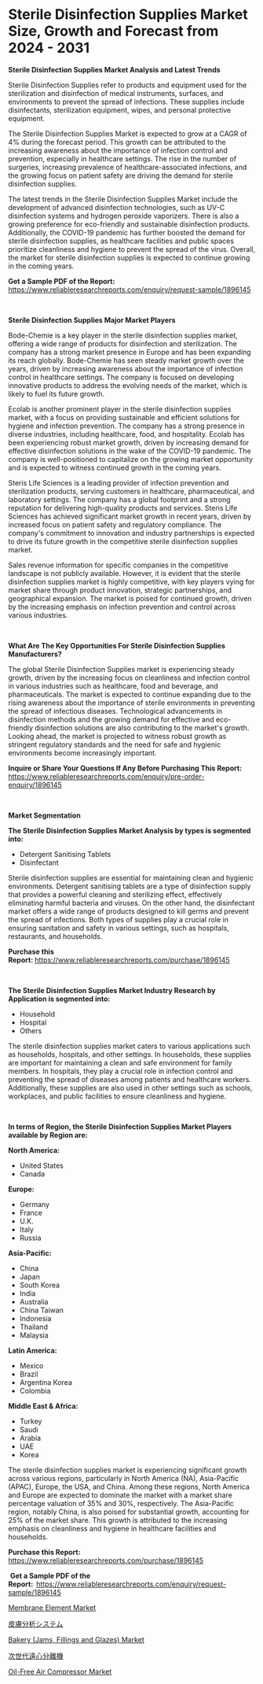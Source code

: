 <p><h1>Sterile Disinfection Supplies Market Size, Growth and Forecast from 2024 - 2031</h1></p><p><strong>Sterile Disinfection Supplies Market Analysis and Latest Trends</strong></p>
<p><p>Sterile Disinfection Supplies refer to products and equipment used for the sterilization and disinfection of medical instruments, surfaces, and environments to prevent the spread of infections. These supplies include disinfectants, sterilization equipment, wipes, and personal protective equipment.</p><p>The Sterile Disinfection Supplies Market is expected to grow at a CAGR of 4% during the forecast period. This growth can be attributed to the increasing awareness about the importance of infection control and prevention, especially in healthcare settings. The rise in the number of surgeries, increasing prevalence of healthcare-associated infections, and the growing focus on patient safety are driving the demand for sterile disinfection supplies.</p><p>The latest trends in the Sterile Disinfection Supplies Market include the development of advanced disinfection technologies, such as UV-C disinfection systems and hydrogen peroxide vaporizers. There is also a growing preference for eco-friendly and sustainable disinfection products. Additionally, the COVID-19 pandemic has further boosted the demand for sterile disinfection supplies, as healthcare facilities and public spaces prioritize cleanliness and hygiene to prevent the spread of the virus. Overall, the market for sterile disinfection supplies is expected to continue growing in the coming years.</p></p>
<p><strong>Get a Sample PDF of the Report:&nbsp;</strong> <a href="https://www.reliableresearchreports.com/enquiry/request-sample/1896145">https://www.reliableresearchreports.com/enquiry/request-sample/1896145</a></p>
<p>&nbsp;</p>
<p><strong>Sterile Disinfection Supplies Major Market Players</strong></p>
<p><p>Bode-Chemie is a key player in the sterile disinfection supplies market, offering a wide range of products for disinfection and sterilization. The company has a strong market presence in Europe and has been expanding its reach globally. Bode-Chemie has seen steady market growth over the years, driven by increasing awareness about the importance of infection control in healthcare settings. The company is focused on developing innovative products to address the evolving needs of the market, which is likely to fuel its future growth.</p><p>Ecolab is another prominent player in the sterile disinfection supplies market, with a focus on providing sustainable and efficient solutions for hygiene and infection prevention. The company has a strong presence in diverse industries, including healthcare, food, and hospitality. Ecolab has been experiencing robust market growth, driven by increasing demand for effective disinfection solutions in the wake of the COVID-19 pandemic. The company is well-positioned to capitalize on the growing market opportunity and is expected to witness continued growth in the coming years.</p><p>Steris Life Sciences is a leading provider of infection prevention and sterilization products, serving customers in healthcare, pharmaceutical, and laboratory settings. The company has a global footprint and a strong reputation for delivering high-quality products and services. Steris Life Sciences has achieved significant market growth in recent years, driven by increased focus on patient safety and regulatory compliance. The company's commitment to innovation and industry partnerships is expected to drive its future growth in the competitive sterile disinfection supplies market.</p><p>Sales revenue information for specific companies in the competitive landscape is not publicly available. However, it is evident that the sterile disinfection supplies market is highly competitive, with key players vying for market share through product innovation, strategic partnerships, and geographical expansion. The market is poised for continued growth, driven by the increasing emphasis on infection prevention and control across various industries.</p></p>
<p>&nbsp;</p>
<p><strong>What Are The Key Opportunities For Sterile Disinfection Supplies Manufacturers?</strong></p>
<p><p>The global Sterile Disinfection Supplies market is experiencing steady growth, driven by the increasing focus on cleanliness and infection control in various industries such as healthcare, food and beverage, and pharmaceuticals. The market is expected to continue expanding due to the rising awareness about the importance of sterile environments in preventing the spread of infectious diseases. Technological advancements in disinfection methods and the growing demand for effective and eco-friendly disinfection solutions are also contributing to the market's growth. Looking ahead, the market is projected to witness robust growth as stringent regulatory standards and the need for safe and hygienic environments become increasingly important.</p></p>
<p><strong>Inquire or Share Your Questions If Any Before Purchasing This Report:</strong> <a href="https://www.reliableresearchreports.com/enquiry/pre-order-enquiry/1896145">https://www.reliableresearchreports.com/enquiry/pre-order-enquiry/1896145</a></p>
<p>&nbsp;</p>
<p><strong>Market Segmentation</strong></p>
<p><strong>The Sterile Disinfection Supplies Market Analysis by types is segmented into:</strong></p>
<p><ul><li>Detergent Sanitising Tablets</li><li>Disinfectant</li></ul></p>
<p><p>Sterile disinfection supplies are essential for maintaining clean and hygienic environments. Detergent sanitising tablets are a type of disinfection supply that provides a powerful cleaning and sterilizing effect, effectively eliminating harmful bacteria and viruses. On the other hand, the disinfectant market offers a wide range of products designed to kill germs and prevent the spread of infections. Both types of supplies play a crucial role in ensuring sanitation and safety in various settings, such as hospitals, restaurants, and households.</p></p>
<p><strong>Purchase this Report:&nbsp;</strong><a href="https://www.reliableresearchreports.com/purchase/1896145">https://www.reliableresearchreports.com/purchase/1896145</a></p>
<p>&nbsp;</p>
<p><strong>The Sterile Disinfection Supplies Market Industry Research by Application is segmented into:</strong></p>
<p><ul><li>Household</li><li>Hospital</li><li>Others</li></ul></p>
<p><p>The sterile disinfection supplies market caters to various applications such as households, hospitals, and other settings. In households, these supplies are important for maintaining a clean and safe environment for family members. In hospitals, they play a crucial role in infection control and preventing the spread of diseases among patients and healthcare workers. Additionally, these supplies are also used in other settings such as schools, workplaces, and public facilities to ensure cleanliness and hygiene.</p></p>
<p>&nbsp;</p>
<p><strong>In terms of Region, the Sterile Disinfection Supplies Market Players available by Region are:</strong></p>
<p>
    <p> <strong> North America: </strong>
        <ul>
            <li>United States</li>
            <li>Canada</li>
        </ul>
        </p> 
    <p> <strong> Europe: </strong>
        <ul>
            <li>Germany</li>
            <li>France</li>
            <li>U.K.</li>
            <li>Italy</li>
            <li>Russia</li>
        </ul>
        </p> 
    <p> <strong> Asia-Pacific: </strong>
        <ul>
            <li>China</li>
            <li>Japan</li>
            <li>South Korea</li>
            <li>India</li>
            <li>Australia</li>
            <li>China Taiwan</li>
            <li>Indonesia</li>
            <li>Thailand</li>
            <li>Malaysia</li>
        </ul>
        </p> 
    <p> <strong> Latin America: </strong>
        <ul>
            <li>Mexico</li>
            <li>Brazil</li>
            <li>Argentina Korea</li>
            <li>Colombia</li>
        </ul>
        </p> 
    <p> <strong> Middle East & Africa: </strong>
        <ul>
            <li>Turkey</li>
            <li>Saudi</li>
            <li>Arabia</li>
            <li>UAE</li>
            <li>Korea</li>
        </ul>
    </p>
    </p>
<p><p>The sterile disinfection supplies market is experiencing significant growth across various regions, particularly in North America (NA), Asia-Pacific (APAC), Europe, the USA, and China. Among these regions, North America and Europe are expected to dominate the market with a market share percentage valuation of 35% and 30%, respectively. The Asia-Pacific region, notably China, is also poised for substantial growth, accounting for 25% of the market share. This growth is attributed to the increasing emphasis on cleanliness and hygiene in healthcare facilities and households.</p></p>
<p><strong>Purchase this Report: </strong><a href="https://www.reliableresearchreports.com/purchase/1896145">https://www.reliableresearchreports.com/purchase/1896145</a></p>
<p>&nbsp;<strong>Get a Sample PDF of the Report:&nbsp;&nbsp;</strong><a href="https://www.reliableresearchreports.com/enquiry/request-sample/1896145">https://www.reliableresearchreports.com/enquiry/request-sample/1896145</a></p>
<p><strong></strong></p>
<p><p><a href="https://view.publitas.com/reportprime-1/membrane-element-market-size-global-industry-overview-market-segmentation-and-forecast-2024-to-2031/">Membrane Element Market</a></p><p><a href="https://medium.com/@ag1596/%E3%82%B9%E3%82%AD%E3%83%B3%E3%82%A2%E3%83%8A%E3%83%AA%E3%82%B7%E3%82%B9%E3%82%B7%E3%82%B9%E3%83%86%E3%83%A0%E5%B8%82%E5%A0%B4-2031%E5%B9%B4%E3%81%BE%E3%81%A7%E3%81%AE%E3%83%88%E3%83%AC%E3%83%B3%E3%83%89-%E4%BA%88%E6%B8%AC-%E7%AB%B6%E4%BA%89%E5%88%86%E6%9E%90-bb9e2930a6a3">皮膚分析システム</a></p><p><a href="https://angry-finch-aaf.notion.site/Insights-into-Bakery-Jams-Fillings-and-Glazes-Market-Size-Analysing-Market-Share-Trends-and-Gr-7a8d122b861f40379871efc8ec00b701">Bakery (Jams, Fillings and Glazes) Market</a></p><p><a href="https://medium.com/@darrensipes1990/%E6%AC%A1%E4%B8%96%E4%BB%A3%E9%81%A0%E5%BF%83%E5%88%86%E9%9B%A2%E6%A9%9F%E5%B8%82%E5%A0%B4-2031%E5%B9%B4%E3%81%BE%E3%81%A7%E3%81%AE%E3%83%88%E3%83%AC%E3%83%B3%E3%83%89-%E4%BA%88%E6%B8%AC-%E7%AB%B6%E4%BA%89%E5%88%86%E6%9E%90-222b6ab6925e">次世代遠心分離機</a></p><p><a href="https://pretty-mail-caf.notion.site/Oil-Free-Air-Compressor-Market-Size-Evaluating-its-Market-Trends-Growth-and-Projections-2024-20-fc35684d5581447aadaa1253ee4470af">Oil-Free Air Compressor Market</a></p></p>